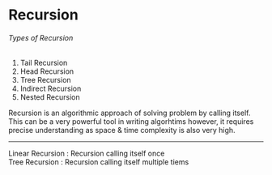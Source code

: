 # Recursion

###### Types of Recursion

1. Tail Recursion
2. Head Recursion
3. Tree Recursion
4. Indirect Recursion
5. Nested Recursion

Recursion is an algorithmic approach of solving problem by calling itself. This can be a very powerful tool in writing algorhtims however, it requires precise understanding as space & time complexity is also very high.

---

Linear Recursion : Recursion calling itself once    
Tree Recursion : Recursion calling itself multiple tiems